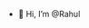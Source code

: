 - 👋 Hi, I’m @Rahul
<!---
gopirahu1/gopirahu1 is a ✨ special ✨ repository because its `README.md` (this file) appears on your GitHub profile.
You can click the Preview link to take a look at your changes.
--->
